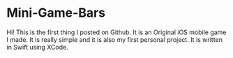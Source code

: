 # Mini-Game-Bars

Hi! This is the first thing I posted on Github. It is an Original iOS mobile game I made. It is really simple and it is also my first personal project.
It is written in Swift using XCode.

